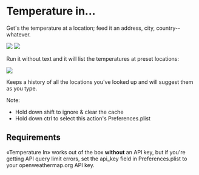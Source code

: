 # Temperature in...

Get's the temperature at a location; feed it an address, city, country--whatever.

![](https://raw.githubusercontent.com/hlissner/lb6-actions/master/images/cb-temp-01.png)
![](https://raw.githubusercontent.com/hlissner/lb6-actions/master/images/cb-temp-02.png)

Run it without text and it will list the temperatures at preset locations: 

![](https://raw.githubusercontent.com/hlissner/lb6-actions/master/images/cb-temp-03.png)

Keeps a history of all the locations you've looked up and will suggest them as you type.

Note:
* Hold down shift to ignore & clear the cache
* Hold down ctrl to select this action's Preferences.plist

## Requirements

«Temperature In» works out of the box **without** an API key, but if you're getting API
query limit errors, set the api_key field in Preferences.plist to your openweathermap.org
API key.
